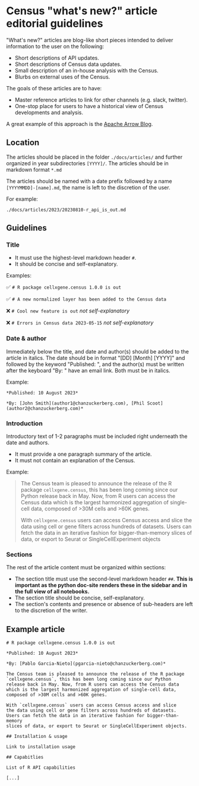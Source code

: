 # Census "what's new?" article editorial guidelines

"What's new?" articles are blog-like short pieces intended to deliver information to the user on the following:

* Short descriptions of API updates.
* Short descriptions of Census data updates.
* Small description of an in-house analysis with the Census.
* Blurbs on external uses of the Census.

The goals of these articles are to have:

* Master reference articles to link for other channels (e.g. slack, twitter). 
* One-stop place for users to have a historical view of Census developments and analysis.

A great example of this approach is the [Apache Arrow Blog](https://arrow.apache.org/blog/).

## Location

The articles should be placed in the folder `./docs/articles/` and further organized in year subdirectories `[YYYY]/`. The articles should be in markdown format `*.md`

The articles should be named with a date prefix followed by a name `[YYYYMMDD]-[name].md`, the name is left to the discretion of the user.

For example:

`./docs/articles/2023/20230810-r_api_is_out.md`

## Guidelines

### Title

* It must use the highest-level markdown header `#`.
* It should be concise and self-explanatory.

Examples:

:white_check_mark: `# R package cellxgene.census 1.0.0 is out`

:white_check_mark: `# A new normalized layer has been added to the Census data`

:x: `# Cool new feature is out` *not self-explanatory*

:x: `# Errors in Census data 2023-05-15` *not self-explanatory*

### Date & author

Immediately below the title, and date and author(s) should be added to the article in italics. The date should be in format "[DD] [Month] [YYYY]" and followed by the keyword "Published: ", and the author(s) must be written after the keyboard "By: " have an email link. Both must be in italics.

Example:

```
*Published: 10 August 2023*

*By: [John Smith](author1@chanzuckerberg.com), [Phil Scoot](author2@chanzuckerberg.com)*
```



### Introduction

Introductory text of 1-2 paragraphs must be included right underneath the date and authors.

* It must provide a one paragraph summary of the article.
* It must not contain an explanation of the Census.

Example: 


> The Census team is pleased to announce the release of the R package `cellxgene.census`, this has been long coming since our Python release back in May. Now, from R users can access the Census data which is the largest harmonized aggregation of single-cell data, composed of >30M cells and >60K genes.
> 
> With `cellxgene.census` users can access Census access and slice the data using cell or gene filters across hundreds of datasets. Users can fetch the data in an iterative fashion for bigger-than-memory slices of data, or export to Seurat or SingleCellExperiment objects

### Sections

The rest of the article content must be organized within sections:

* The section title must use the second-level markdown header `##`. **This is important as the python doc-site renders these in the sidebar and in the full view of all notebooks.**
* The section title should be concise, self-explanatory.
* The section's contents and presence or absence of sub-headers are left to the discretion of the writer.


## Example article 

```
# R package cellxgene.census 1.0.0 is out

*Published: 10 August 2023*

*By: [Pablo Garcia-Nieto](pgarcia-nieto@chanzuckerberg.com)*  

The Census team is pleased to announce the release of the R package
`cellxgene.census`, this has been long coming since our Python
release back in May. Now, from R users can access the Census data
which is the largest harmonized aggregation of single-cell data,
composed of >30M cells and >60K genes.
 
With `cellxgene.census` users can access Census access and slice
the data using cell or gene filters across hundreds of datasets.
Users can fetch the data in an iterative fashion for bigger-than-memory
slices of data, or export to Seurat or SingleCellExperiment objects.

## Installation & usage

Link to installation usage

## Capabitlies

List of R API capabilities

[...]
```
